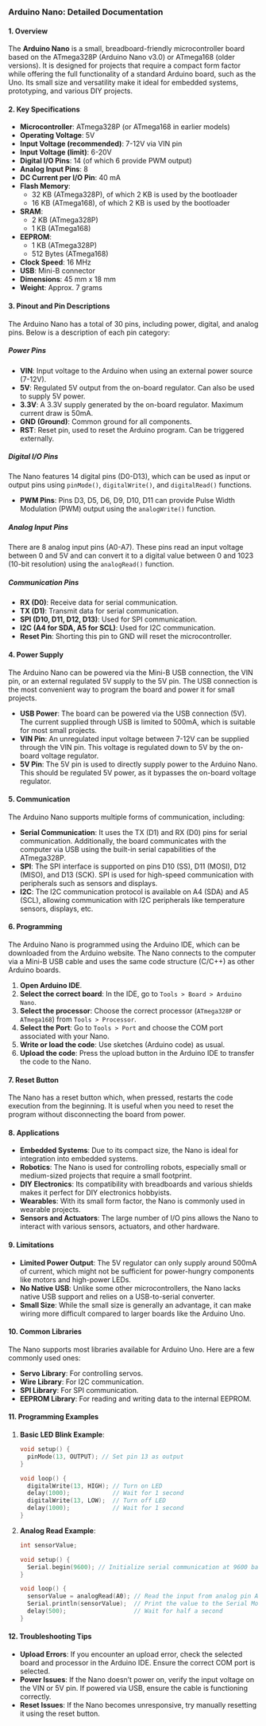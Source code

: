 ### Arduino Nano: Detailed Documentation

#### 1. **Overview**
The **Arduino Nano** is a small, breadboard-friendly microcontroller board based on the ATmega328P (Arduino Nano v3.0) or ATmega168 (older versions). It is designed for projects that require a compact form factor while offering the full functionality of a standard Arduino board, such as the Uno. Its small size and versatility make it ideal for embedded systems, prototyping, and various DIY projects.

#### 2. **Key Specifications**
- **Microcontroller**: ATmega328P (or ATmega168 in earlier models)
- **Operating Voltage**: 5V
- **Input Voltage (recommended)**: 7-12V via VIN pin
- **Input Voltage (limit)**: 6-20V
- **Digital I/O Pins**: 14 (of which 6 provide PWM output)
- **Analog Input Pins**: 8
- **DC Current per I/O Pin**: 40 mA
- **Flash Memory**: 
  - 32 KB (ATmega328P), of which 2 KB is used by the bootloader
  - 16 KB (ATmega168), of which 2 KB is used by the bootloader
- **SRAM**: 
  - 2 KB (ATmega328P)
  - 1 KB (ATmega168)
- **EEPROM**: 
  - 1 KB (ATmega328P)
  - 512 Bytes (ATmega168)
- **Clock Speed**: 16 MHz
- **USB**: Mini-B connector
- **Dimensions**: 45 mm x 18 mm
- **Weight**: Approx. 7 grams

#### 3. **Pinout and Pin Descriptions**
The Arduino Nano has a total of 30 pins, including power, digital, and analog pins. Below is a description of each pin category:

##### **Power Pins**
- **VIN**: Input voltage to the Arduino when using an external power source (7-12V).
- **5V**: Regulated 5V output from the on-board regulator. Can also be used to supply 5V power.
- **3.3V**: A 3.3V supply generated by the on-board regulator. Maximum current draw is 50mA.
- **GND (Ground)**: Common ground for all components.
- **RST**: Reset pin, used to reset the Arduino program. Can be triggered externally.

##### **Digital I/O Pins**
The Nano features 14 digital pins (D0-D13), which can be used as input or output pins using `pinMode()`, `digitalWrite()`, and `digitalRead()` functions.
- **PWM Pins**: Pins D3, D5, D6, D9, D10, D11 can provide Pulse Width Modulation (PWM) output using the `analogWrite()` function.

##### **Analog Input Pins**
There are 8 analog input pins (A0-A7). These pins read an input voltage between 0 and 5V and can convert it to a digital value between 0 and 1023 (10-bit resolution) using the `analogRead()` function.

##### **Communication Pins**
- **RX (D0)**: Receive data for serial communication.
- **TX (D1)**: Transmit data for serial communication.
- **SPI (D10, D11, D12, D13)**: Used for SPI communication. 
- **I2C (A4 for SDA, A5 for SCL)**: Used for I2C communication.
- **Reset Pin**: Shorting this pin to GND will reset the microcontroller.

#### 4. **Power Supply**
The Arduino Nano can be powered via the Mini-B USB connection, the VIN pin, or an external regulated 5V supply to the 5V pin. The USB connection is the most convenient way to program the board and power it for small projects.

- **USB Power**: The board can be powered via the USB connection (5V). The current supplied through USB is limited to 500mA, which is suitable for most small projects.
- **VIN Pin**: An unregulated input voltage between 7-12V can be supplied through the VIN pin. This voltage is regulated down to 5V by the on-board voltage regulator.
- **5V Pin**: The 5V pin is used to directly supply power to the Arduino Nano. This should be regulated 5V power, as it bypasses the on-board voltage regulator.

#### 5. **Communication**
The Arduino Nano supports multiple forms of communication, including:
- **Serial Communication**: It uses the TX (D1) and RX (D0) pins for serial communication. Additionally, the board communicates with the computer via USB using the built-in serial capabilities of the ATmega328P.
- **SPI**: The SPI interface is supported on pins D10 (SS), D11 (MOSI), D12 (MISO), and D13 (SCK). SPI is used for high-speed communication with peripherals such as sensors and displays.
- **I2C**: The I2C communication protocol is available on A4 (SDA) and A5 (SCL), allowing communication with I2C peripherals like temperature sensors, displays, etc.

#### 6. **Programming**
The Arduino Nano is programmed using the Arduino IDE, which can be downloaded from the Arduino website. The Nano connects to the computer via a Mini-B USB cable and uses the same code structure (C/C++) as other Arduino boards.

1. **Open Arduino IDE**.
2. **Select the correct board**: In the IDE, go to `Tools > Board > Arduino Nano`.
3. **Select the processor**: Choose the correct processor (`ATmega328P` or `ATmega168`) from `Tools > Processor`.
4. **Select the Port**: Go to `Tools > Port` and choose the COM port associated with your Nano.
5. **Write or load the code**: Use sketches (Arduino code) as usual.
6. **Upload the code**: Press the upload button in the Arduino IDE to transfer the code to the Nano.

#### 7. **Reset Button**
The Nano has a reset button which, when pressed, restarts the code execution from the beginning. It is useful when you need to reset the program without disconnecting the board from power.

#### 8. **Applications**
- **Embedded Systems**: Due to its compact size, the Nano is ideal for integration into embedded systems.
- **Robotics**: The Nano is used for controlling robots, especially small or medium-sized projects that require a small footprint.
- **DIY Electronics**: Its compatibility with breadboards and various shields makes it perfect for DIY electronics hobbyists.
- **Wearables**: With its small form factor, the Nano is commonly used in wearable projects.
- **Sensors and Actuators**: The large number of I/O pins allows the Nano to interact with various sensors, actuators, and other hardware.

#### 9. **Limitations**
- **Limited Power Output**: The 5V regulator can only supply around 500mA of current, which might not be sufficient for power-hungry components like motors and high-power LEDs.
- **No Native USB**: Unlike some other microcontrollers, the Nano lacks native USB support and relies on a USB-to-serial converter.
- **Small Size**: While the small size is generally an advantage, it can make wiring more difficult compared to larger boards like the Arduino Uno.

#### 10. **Common Libraries**
The Nano supports most libraries available for Arduino Uno. Here are a few commonly used ones:
- **Servo Library**: For controlling servos.
- **Wire Library**: For I2C communication.
- **SPI Library**: For SPI communication.
- **EEPROM Library**: For reading and writing data to the internal EEPROM.

#### 11. **Programming Examples**

1. **Basic LED Blink Example**:
   ```cpp
   void setup() {
     pinMode(13, OUTPUT); // Set pin 13 as output
   }

   void loop() {
     digitalWrite(13, HIGH); // Turn on LED
     delay(1000);            // Wait for 1 second
     digitalWrite(13, LOW);  // Turn off LED
     delay(1000);            // Wait for 1 second
   }
   ```

2. **Analog Read Example**:
   ```cpp
   int sensorValue;

   void setup() {
     Serial.begin(9600); // Initialize serial communication at 9600 baud
   }

   void loop() {
     sensorValue = analogRead(A0); // Read the input from analog pin A0
     Serial.println(sensorValue);  // Print the value to the Serial Monitor
     delay(500);                   // Wait for half a second
   }
   ```

#### 12. **Troubleshooting Tips**
- **Upload Errors**: If you encounter an upload error, check the selected board and processor in the Arduino IDE. Ensure the correct COM port is selected.
- **Power Issues**: If the Nano doesn’t power on, verify the input voltage on the VIN or 5V pin. If powered via USB, ensure the cable is functioning correctly.
- **Reset Issues**: If the Nano becomes unresponsive, try manually resetting it using the reset button.
